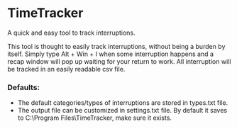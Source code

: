 # TimeTracker
A quick and easy tool to track interruptions.

This tool is thought to easily track interruptions, without being a burden by itself.
Simply type Alt + Win + I when some interruption happens and a recap window will pop up waiting for your return to work.
All interruption will be tracked in an easily readable csv file.

### Defaults:
- The default categories/types of interruptions are stored in types.txt file.
- The output file can be customized in settings.txt file. By default it saves to C:\Program Files\TimeTracker, make sure it exists.